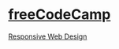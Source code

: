 # [freeCodeCamp](https://www.freecodecamp.org/learn)

[Responsive Web Design](https://www.freecodecamp.org/learn/responsive-web-design/)  